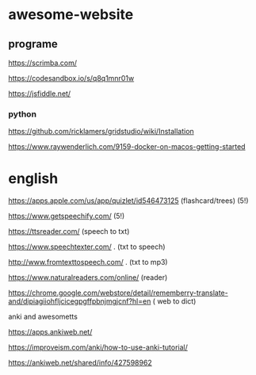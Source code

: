 # awesome-website
## programe

https://scrimba.com/

https://codesandbox.io/s/q8q1mnr01w

https://jsfiddle.net/


### python
https://github.com/ricklamers/gridstudio/wiki/Installation


https://www.raywenderlich.com/9159-docker-on-macos-getting-started

# english
https://apps.apple.com/us/app/quizlet/id546473125 (flashcard/trees) (5!)

https://www.getspeechify.com/ (5!)

https://ttsreader.com/  (speech to txt)

https://www.speechtexter.com/ . (txt to speech)

http://www.fromtexttospeech.com/ . (txt to mp3)

https://www.naturalreaders.com/online/ (reader)

https://chrome.google.com/webstore/detail/rememberry-translate-and/dipiagiiohfljcicegpgffpbnjmgjcnf?hl=en ( web to dict)

anki and awesometts

https://apps.ankiweb.net/

https://improveism.com/anki/how-to-use-anki-tutorial/

https://ankiweb.net/shared/info/427598962
